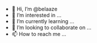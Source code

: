 - 👋 Hi, I’m @belaaze
- 👀 I’m interested in ...
- 🌱 I’m currently learning ...
- 💞️ I’m looking to collaborate on ...
- 📫 How to reach me ...

<!---
belaaze/belaaze is a ✨ special ✨ repository because its `README.md` (this file) appears on your GitHub profile.
You can click the Preview link to take a look at your changes.
--->
